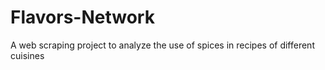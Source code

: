 # Flavors-Network
A web scraping project to analyze the use of spices in recipes of different cuisines
